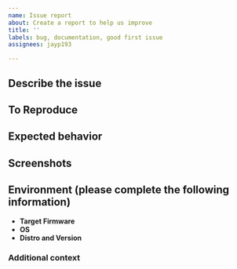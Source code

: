 ```yaml
---
name: Issue report
about: Create a report to help us improve
title: ''
labels: bug, documentation, good first issue
assignees: jayp193

---
```

<!--- Provide a descriptive Title above  -->
<!--- Be sure to preview your Issue report using the Preview tab, before submitting -->


## Describe the issue
<!--- A clear and concise description of what the issue is. -->

## To Reproduce
<!--- Steps to reproduce the behavior: 
1. Select this '...'
2. Run this '....'
3. Check this '....'
4. See error or issue '....' -->

## Expected behavior
<!--- A clear and concise description of what you expected to happen. -->

## Screenshots
<!--- If applicable, add screenshots to help explain your problem. -->

## Environment (please complete the following information)
 - **Target Firmware** <!---[e.g. Central 2.5.3, AOS8.6, AOS-CX 10.6] -->
 - **OS** <!---[e.g. MacOS, Linux] -->
 - **Distro and Version**  <!--- [e.g. Ubuntu 18.04, CentOS 7] -->

### Additional context
<!--- Add any other context about the problem here. -->
